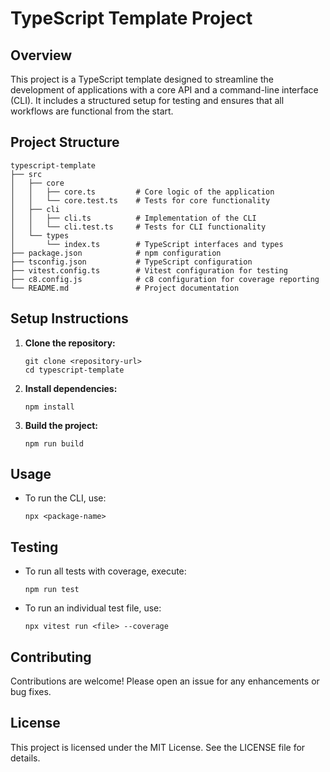 # TypeScript Template Project

## Overview
This project is a TypeScript template designed to streamline the development of applications with a core API and a command-line interface (CLI). It includes a structured setup for testing and ensures that all workflows are functional from the start.

## Project Structure
```
typescript-template
├── src
│   ├── core
│   │   ├── core.ts         # Core logic of the application
│   │   └── core.test.ts    # Tests for core functionality
│   ├── cli
│   │   ├── cli.ts          # Implementation of the CLI
│   │   └── cli.test.ts     # Tests for CLI functionality
│   └── types
│       └── index.ts        # TypeScript interfaces and types
├── package.json            # npm configuration
├── tsconfig.json           # TypeScript configuration
├── vitest.config.ts        # Vitest configuration for testing
├── c8.config.js            # c8 configuration for coverage reporting
└── README.md               # Project documentation
```

## Setup Instructions
1. **Clone the repository:**
   ```
   git clone <repository-url>
   cd typescript-template
   ```

2. **Install dependencies:**
   ```
   npm install
   ```

3. **Build the project:**
   ```
   npm run build
   ```

## Usage
- To run the CLI, use:
  ```
  npx <package-name>
  ```

## Testing
- To run all tests with coverage, execute:
  ```
  npm run test
  ```

- To run an individual test file, use:
  ```
  npx vitest run <file> --coverage
  ```

## Contributing
Contributions are welcome! Please open an issue for any enhancements or bug fixes.

## License
This project is licensed under the MIT License. See the LICENSE file for details.